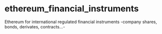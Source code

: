 # ethereum_financial_instruments
 Ethereum for international regulated financial instruments -company shares, bonds, derivates, contracts...- 
